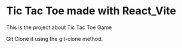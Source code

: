 # Tic Tac Toe made with React_Vite

This is the project about Tic Tac Toe Game 

Git Clone it using the git-clone method.



